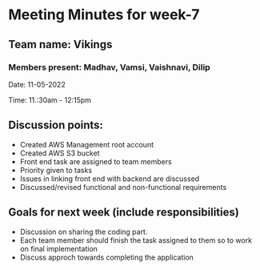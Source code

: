 # Meeting Minutes for week-7
## Team name: Vikings

### Members present: Madhav, Vamsi, Vaishnavi, Dilip

Date: 11-05-2022

Time: 11.:30am - 12:15pm

## Discussion points:
- Created AWS Management root account
- Created AWS S3 bucket
- Front end task are assigned to team members
- Priority given to tasks
- Issues in linking front end with backend are discussed
- Discussed/revised functional and non-functional requirements


## Goals for next week (include responsibilities)

- Discussion on sharing the coding part.
- Each team member should finish the task assigned to them so to work on final implementation
- Discuss approch towards completing the application
